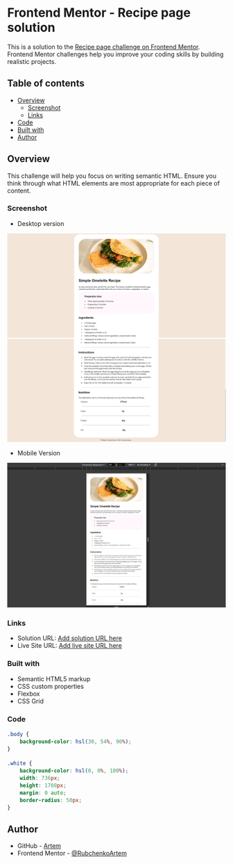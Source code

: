 # Frontend Mentor - Recipe page solution

This is a solution to the [Recipe page challenge on Frontend Mentor](https://www.frontendmentor.io/challenges/recipe-page-KiTsR8QQKm). Frontend Mentor challenges help you improve your coding skills by building realistic projects.

## Table of contents

- [Overview](#overview)
  - [Screenshot](#screenshot)
  - [Links](#links)
- [Code](#code)
- [Built with](#built-with)
- [Author](#author)

## Overview

 This challenge will help you focus on writing semantic HTML. Ensure you think through what HTML elements are most appropriate for each piece of content.

### Screenshot

- Desktop version

![Desktop-1](/screenshots/1.png)![Desktop-2](/screenshots/2.png)

- Mobile Version

![Mobile](/screenshots/3.png)

### Links

- Solution URL: [Add solution URL here](https://rubchenkoartem.github.io/Recipe-page-Frontend-Mentor/)
- Live Site URL: [Add live site URL here](https://rubchenkoartem.github.io/Recipe-page-Frontend-Mentor/)

### Built with

- Semantic HTML5 markup
- CSS custom properties
- Flexbox
- CSS Grid

### Code

```css
.body {
    background-color: hsl(30, 54%, 90%);
}

.white {
    background-color: hsl(0, 0%, 100%);
    width: 736px;
    height: 1708px;
    margin: 0 auto; 
    border-radius: 50px;
}
```

## Author

- GitHub - [Artem](https://github.com/RubchenkoArtem)
- Frontend Mentor - [@RubchenkoArtem](https://www.frontendmentor.io/profile/RubchenkoArtem)
